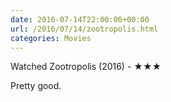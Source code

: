 ```yaml
---
date: 2016-07-14T22:00:00+00:00
url: /2016/07/14/zootropolis.html
categories: Movies
---
```

Watched Zootropolis (2016) - ★★★

Pretty good.


